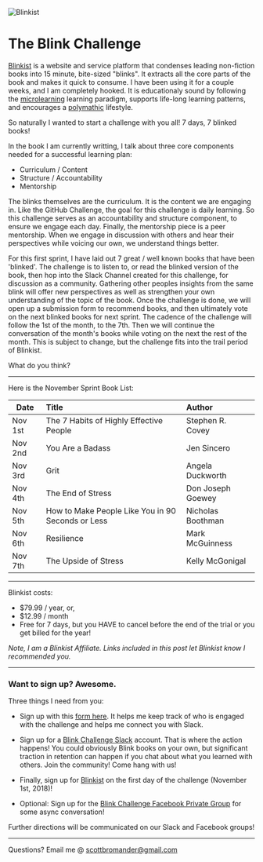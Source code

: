 ![Blinkist](https://fourminutebooks.com/wp-content/uploads/2015/12/blinkist-review-v4-logo-background.jpg)

# The Blink Challenge

[Blinkist](http://jump.blinkist.com/aff_c?offer_id=2&aff_id=5291) is a website and service platform that condenses leading non-fiction books into 15 minute, bite-sized "blinks". It extracts all the core parts of the book and makes it quick to consume. I have been using it for a couple weeks, and I am completely hooked. It is educationaly sound by following the [microlearning](https://www.lynda.com/Camtasia-tutorials/microlearning-right-strategy-you/734647/793988-4.html?srchtrk=index%3a1%0alinktypeid%3a2%0aq%3amicrolearning%0apage%3a1%0as%3arelevance%0asa%3atrue%0aproducttypeid%3a2) learning paradigm, supports life-long learning patterns, and encourages a [polymathic](https://www.dictionary.com/browse/polymathic) lifestyle. 

So naturally I wanted to start a challenge with you all! 
7 days, 7 blinked books!

In the book I am currently writting, I talk about three core components needed for a successful learning plan:
- Curriculum / Content
- Structure / Accountability
- Mentorship

The blinks themselves are the curriculum. It is the content we are engaging in.
Like the GitHub Challenge, the goal for this challenge is daily learning. So this challenge serves as an accountability and structure component, to ensure we engage each day. Finally, the mentorship piece is a peer mentorship. When we engage in discussion with others and hear their perspectives while voicing our own, we understand things better. 

For this first sprint, I have laid out 7 great / well known books that have been 'blinked'. The challenge is to listen to, or read the blinked version of the book, then hop into the Slack Channel created for this challenge, for discussion as a community. Gathering other peoples insights from the same blink will offer new perspectives as well as strengthen your own understanding of the topic of the book. Once the challenge is done, we will open up a submission form to recommend books, and then ultimately vote on the next blinked books for next sprint. The cadence of the challenge will follow the 1st of the month, to the 7th. Then we will continue the conversation of the month's books while voting on the next the rest of the month. This is subject to change, but the challenge fits into the trail period of Blinkist.

What do you think? 

---

Here is the November Sprint Book List:

| Date        | Title           | Author  |
| ------------- |:-------------| :-----|
| Nov 1st      | The 7 Habits of Highly Effective People | Stephen R. Covey |
| Nov 2nd      | You Are a Badass |   Jen Sincero |
| Nov 3rd | Grit |    Angela Duckworth |
| Nov 4th | The End of Stress |    Don Joseph Goewey |
| Nov 5th | How to Make People Like You in 90 Seconds or Less |    Nicholas Boothman |
| Nov 6th | Resilience |    Mark McGuinness |
| Nov 7th | The Upside of Stress      |    Kelly McGonigal |

---

Blinkist costs:
- $79.99 / year, or,
- $12.99 / month
- Free for 7 days, but you HAVE to cancel before the end of the trial or you get billed for the year! 

_Note, I am a Blinkist Affiliate. Links included in this post let Blinkist know I recommended you._

---

### Want to sign up? Awesome.

Three things I need from you:
- Sign up with this [form here](https://goo.gl/forms/mmBvq3wdAOlKITk33). It helps me keep track of who is engaged with the challenge and helps me connect you with Slack.
- Sign up for a [Blink Challenge Slack](https://join.slack.com/t/blinkchallenge/shared_invite/enQtNDYyMzk4NTY0NjI3LWZiZWE4OTM3NmYxYTA2YTNlY2U0NGUzMDljNzMzYWNlOGEzMDk5YmVkNGU2ZmFhNjJiZDQxNmE3YzI5OGY5NDE) account. That is where the action happens! You could obviously Blink books on your own, but significant traction in retention can happen if you chat about what you learned with others. Join the community! Come hang with us!
- Finally, sign up for [Blinkist](http://jump.blinkist.com/aff_c?offer_id=2&aff_id=5291) on the first day of the challenge (November 1st, 2018)!

- Optional: Sign up for the [Blink Challenge Facebook Private Group](https://www.facebook.com/groups/1683504341754749/) for some async conversation!

Further directions will be communicated on our Slack and Facebook groups!

---

Questions? Email me @ scottbromander@gmail.com
